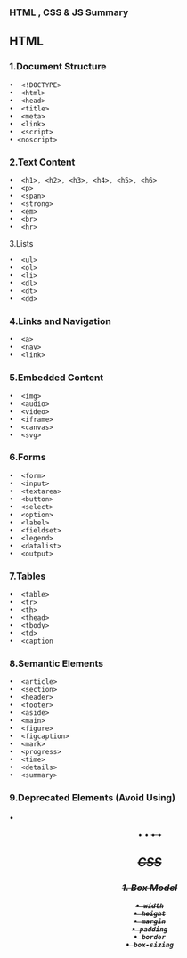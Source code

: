 ### HTML , CSS & JS Summary

## HTML

### 1.Document Structure
```
•  <!DOCTYPE>
•  <html>
•  <head>
•  <title>
•  <meta>
•  <link>
•  <script>
• <noscript>
```
###  2.Text Content
```
•  <h1>, <h2>, <h3>, <h4>, <h5>, <h6>
•  <p>
•  <span>
•  <strong>
•  <em>
•  <br>
•  <hr>
```

3.Lists
```
•  <ul>
•  <ol>
•  <li>
•  <dl>
•  <dt>
•  <dd>
```

### 4.Links and Navigation
```
•  <a>
•  <nav>
•  <link>
```

### 5.Embedded Content
```
•  <img>
•  <audio>
•  <video>
•  <iframe>
•  <canvas>
•  <svg>
```

### 6.Forms
```
•  <form>
•  <input>
•  <textarea>
•  <button>
•  <select>
•  <option>
•  <label>
•  <fieldset>
•  <legend>
•  <datalist>
•  <output>
```
### 7.Tables
```
•  <table>
•  <tr>
•  <th>
•  <thead>
•  <tbody>
•  <td>
•  <caption
```

### 8.Semantic Elements
```
•  <article>
•  <section>
•  <header>
•  <footer>
•  <aside>
•  <main>
•  <figure>
•  <figcaption>
•  <mark>
•  <progress>
•  <time>
•  <details>
•  <summary>
```
### 9.Deprecated Elements (Avoid Using)
•  <center>
•  <font>
•  <strike>
•  <b>
•  <i>

## CSS

### 1. Box Model
```
• width
• height
• margin
• padding
• border
• box-sizing
```







